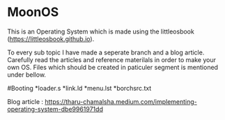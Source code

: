# MoonOS
This is an Operating System which is made using the littleosbook (https://littleosbook.github.io).

To every sub topic I have made a seperate branch and a blog article. Carefully read the articles and reference materilals in order to make your own OS.
Files which should be created in paticuler segment is mentioned under bellow.

#Booting
*loader.s
*link.ld
*menu.lst
*borchsrc.txt

Blog article : https://tharu-chamalsha.medium.com/implementing-operating-system-dbe9961971dd
